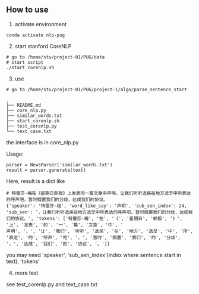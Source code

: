 ## How to use

1. activate environment

```shell
conda activate nlp-pug
```



2. start stanford CoreNLP

```shell
# go to /home/stu/project-01/PUG/data
# start script
./start_corenlp.sh
```



3. use

```shell
# go to /home/stu/project-01/PUG/project-1/algo/parse_sentence_start
```

```
.
├── README.md
├── core_nlp.py 
├── similar_words.txt
├── start_corenlp.sh
├── test_corenlp.py
└── text_case.txt
```

the interface is in core_nlp.py

Usage:

```
parser = NewsParser('similar_words.txt')
result = parser.generate(text)
```

Here, result is a dict like

```shell
# 特雷莎·梅在《星期日邮报》上发表的一篇文章中声明，让我们听听选民在地方选举中所表达的呼声吧，暂时搁置我们的分歧，达成我们的协议。
{'speaker': '特雷莎·梅', 'word_like_say': '声明', 'sub_sen_index': 24, 'sub_sen': '，让我们听听选民在地方选举中所表达的呼声吧，暂时搁置我们的分歧，达成我们的协议。', 'tokens': ['特雷莎·梅', '在', '《', '星期日', '邮报', '》', '上', '发表', '的', '一', '篇', '文章', '中', '
声明', '，', '让', '我们', '听听', '选民', '在', '地方', '选举', '中', '所', '表达', '的', '呼声', '吧', '，', '暂时', '搁置', '我们', '的', '分歧', '，', '达成', '我们', '的', '协议', '。']}
```

you may need 'speaker', 'sub_sen_index'(index where sentence start in text), 'tokens'

4. more test

see test_corenlp.py and text_case.txt